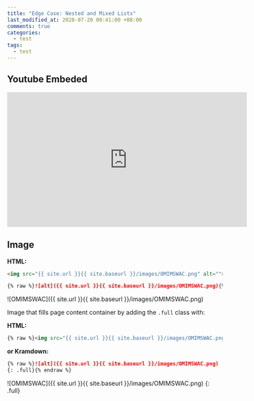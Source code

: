 ```yaml
---
title: "Edge Case: Nested and Mixed Lists"
last_modified_at: 2020-07-20 00:41:00 +08:00
comments: true
categories:
  - test
tags:
  - test
---
```


## Youtube Embeded
<iframe width="560" height="315" src="https://www.youtube.com/embed/IrlEdluxIOA" frameborder="0" allow="accelerometer; autoplay; encrypted-media; gyroscope; picture-in-picture" allowfullscreen></iframe>

## Image
**HTML:**

```html
<img src="{{ site.url }}{{ site.baseurl }}/images/OMIMSWAC.png" alt="">
```

```markdown
{% raw %}![alt]({{ site.url }}{{ site.baseurl }}/images/OMIMSWAC.png){% endraw %}
```

![OMIMSWAC]({{ site.url }}{{ site.baseurl }}/images/OMIMSWAC.png)

Image that fills page content container by adding the `.full` class with:

**HTML:**

```html
{% raw %}<img src="{{ site.url }}{{ site.baseurl }}/images/OMIMSWAC.png" alt="" class="full">{% endraw %}
```

**or Kramdown:**

```markdown
{% raw %}![alt]({{ site.url }}{{ site.baseurl }}/images/OMIMSWAC.png)
{: .full}{% endraw %}
```

![OMIMSWAC]({{ site.url }}{{ site.baseurl }}/images/OMIMSWAC.png)
{: .full}
